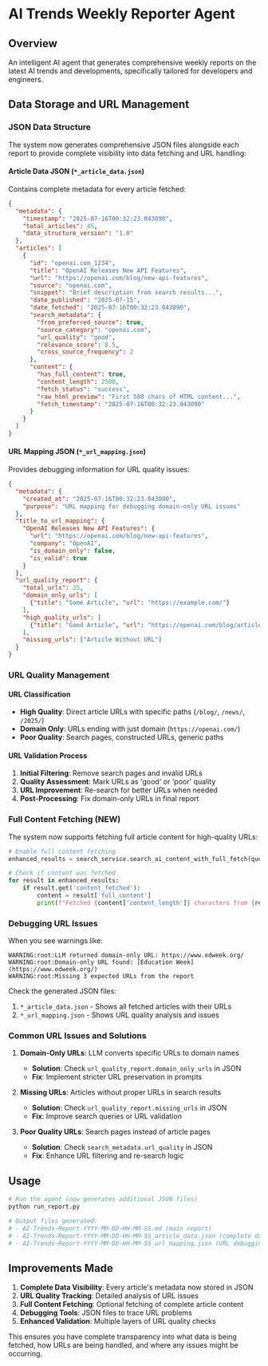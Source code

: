 # AI Trends Weekly Reporter Agent

## Overview
An intelligent AI agent that generates comprehensive weekly reports on the latest AI trends and developments, specifically tailored for developers and engineers.

## Data Storage and URL Management

### JSON Data Structure
The system now generates comprehensive JSON files alongside each report to provide complete visibility into data fetching and URL handling:

#### Article Data JSON (`*_article_data.json`)
Contains complete metadata for every article fetched:
```json
{
  "metadata": {
    "timestamp": "2025-07-16T00:32:23.043090",
    "total_articles": 45,
    "data_structure_version": "1.0"
  },
  "articles": [
    {
      "id": "openai.com_1234",
      "title": "OpenAI Releases New API Features",
      "url": "https://openai.com/blog/new-api-features",
      "source": "openai.com",
      "snippet": "Brief description from search results...",
      "date_published": "2025-07-15",
      "date_fetched": "2025-07-16T00:32:23.043090",
      "search_metadata": {
        "from_preferred_source": true,
        "source_category": "openai.com",
        "url_quality": "good",
        "relevance_score": 8.5,
        "cross_source_frequency": 2
      },
      "content": {
        "has_full_content": true,
        "content_length": 2500,
        "fetch_status": "success",
        "raw_html_preview": "First 500 chars of HTML content...",
        "fetch_timestamp": "2025-07-16T00:32:23.043090"
      }
    }
  ]
}
```

#### URL Mapping JSON (`*_url_mapping.json`)
Provides debugging information for URL quality issues:
```json
{
  "metadata": {
    "created_at": "2025-07-16T00:32:23.043090",
    "purpose": "URL mapping for debugging domain-only URL issues"
  },
  "title_to_url_mapping": {
    "OpenAI Releases New API Features": {
      "url": "https://openai.com/blog/new-api-features",
      "company": "OpenAI",
      "is_domain_only": false,
      "is_valid": true
    }
  },
  "url_quality_report": {
    "total_urls": 25,
    "domain_only_urls": [
      {"title": "Some Article", "url": "https://example.com/"}
    ],
    "high_quality_urls": [
      {"title": "Good Article", "url": "https://openai.com/blog/article"}
    ],
    "missing_urls": ["Article Without URL"]
  }
}
```

### URL Quality Management

#### URL Classification
- **High Quality**: Direct article URLs with specific paths (`/blog/`, `/news/`, `/2025/`)
- **Domain Only**: URLs ending with just domain (`https://openai.com/`)
- **Poor Quality**: Search pages, constructed URLs, generic paths

#### URL Validation Process
1. **Initial Filtering**: Remove search pages and invalid URLs
2. **Quality Assessment**: Mark URLs as 'good' or 'poor' quality
3. **URL Improvement**: Re-search for better URLs when needed
4. **Post-Processing**: Fix domain-only URLs in final report

### Full Content Fetching (NEW)

The system now supports fetching full article content for high-quality URLs:

```python
# Enable full content fetching
enhanced_results = search_service.search_ai_content_with_full_fetch(query)

# Check if content was fetched
for result in enhanced_results:
    if result.get('content_fetched'):
        content = result['full_content']
        print(f"Fetched {content['content_length']} characters from {result['url']}")
```

### Debugging URL Issues

When you see warnings like:
```
WARNING:root:LLM returned domain-only URL: https://www.edweek.org/
WARNING:root:Domain-only URL found: [Education Week](https://www.edweek.org/)
WARNING:root:Missing 3 expected URLs from the report
```

Check the generated JSON files:
1. `*_article_data.json` - Shows all fetched articles with their URLs
2. `*_url_mapping.json` - Shows URL quality analysis and issues

### Common URL Issues and Solutions

1. **Domain-Only URLs**: LLM converts specific URLs to domain names
   - **Solution**: Check `url_quality_report.domain_only_urls` in JSON
   - **Fix**: Implement stricter URL preservation in prompts

2. **Missing URLs**: Articles without proper URLs in search results
   - **Solution**: Check `url_quality_report.missing_urls` in JSON
   - **Fix**: Improve search queries or URL validation

3. **Poor Quality URLs**: Search pages instead of article pages
   - **Solution**: Check `search_metadata.url_quality` in JSON
   - **Fix**: Enhance URL filtering and re-search logic

## Usage

```bash
# Run the agent (now generates additional JSON files)
python run_report.py

# Output files generated:
# - AI-Trends-Report-YYYY-MM-DD-HH-MM-SS.md (main report)
# - AI-Trends-Report-YYYY-MM-DD-HH-MM-SS_article_data.json (complete data)
# - AI-Trends-Report-YYYY-MM-DD-HH-MM-SS_url_mapping.json (URL debugging)
```

## Improvements Made

1. **Complete Data Visibility**: Every article's metadata now stored in JSON
2. **URL Quality Tracking**: Detailed analysis of URL issues
3. **Full Content Fetching**: Optional fetching of complete article content
4. **Debugging Tools**: JSON files to trace URL problems
5. **Enhanced Validation**: Multiple layers of URL quality checks

This ensures you have complete transparency into what data is being fetched, how URLs are being handled, and where any issues might be occurring. 